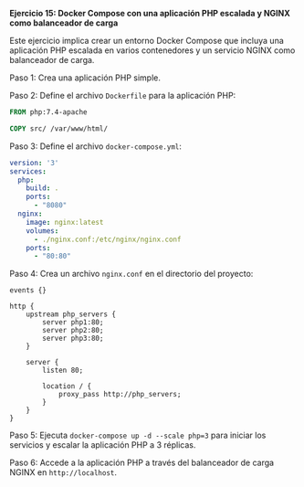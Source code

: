 **Ejercicio 15: Docker Compose con una aplicación PHP escalada y NGINX como balanceador de carga**

Este ejercicio implica crear un entorno Docker Compose que incluya una aplicación PHP escalada en varios contenedores y un servicio NGINX como balanceador de carga.

Paso 1: Crea una aplicación PHP simple.

Paso 2: Define el archivo `Dockerfile` para la aplicación PHP:

```Dockerfile
FROM php:7.4-apache

COPY src/ /var/www/html/
```

Paso 3: Define el archivo `docker-compose.yml`:

```yaml
version: '3'
services:
  php:
    build: .
    ports:
      - "8080"
  nginx:
    image: nginx:latest
    volumes:
      - ./nginx.conf:/etc/nginx/nginx.conf
    ports:
      - "80:80"
```

Paso 4: Crea un archivo `nginx.conf` en el directorio del proyecto:

```nginx
events {}

http {
    upstream php_servers {
        server php1:80;
        server php2:80;
        server php3:80;
    }

    server {
        listen 80;

        location / {
            proxy_pass http://php_servers;
        }
    }
}
```

Paso 5: Ejecuta `docker-compose up -d --scale php=3` para iniciar los servicios y escalar la aplicación PHP a 3 réplicas.

Paso 6: Accede a la aplicación PHP a través del balanceador de carga NGINX en `http://localhost`.